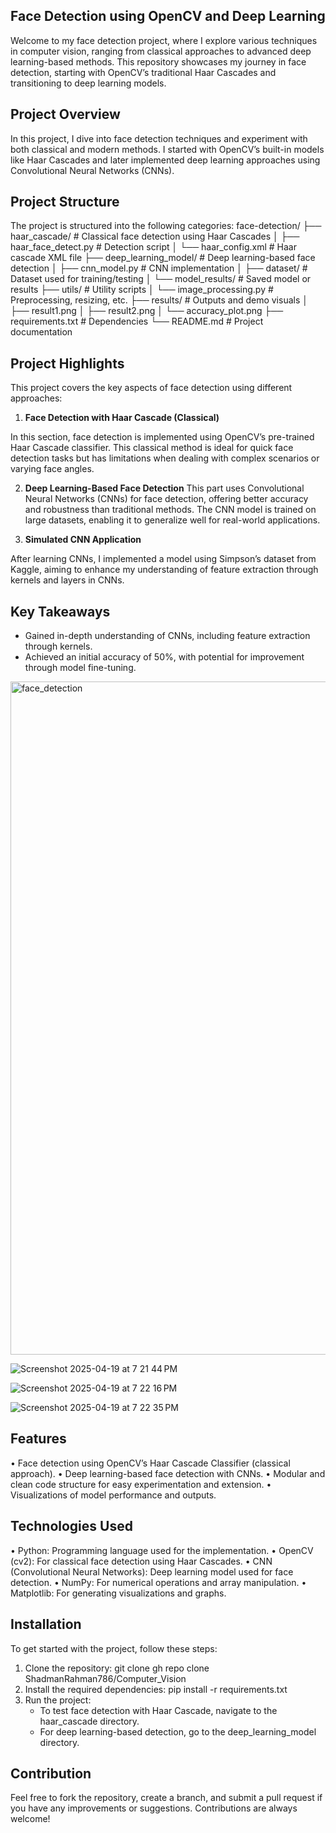 ## **Face Detection using OpenCV and Deep Learning**

Welcome to my face detection project, where I explore various techniques in computer vision, ranging from classical approaches to advanced deep learning-based methods. This repository showcases my journey in face detection, starting with OpenCV’s traditional Haar Cascades and transitioning to deep learning models.

## Project Overview

In this project, I dive into face detection techniques and experiment with both classical and modern methods. I started with OpenCV’s built-in models like Haar Cascades and later implemented deep learning approaches using Convolutional Neural Networks (CNNs).

## Project Structure

The project is structured into the following categories:
face-detection/
├── haar_cascade/                 # Classical face detection using Haar Cascades
│   ├── haar_face_detect.py      # Detection script
│   └── haar_config.xml          # Haar cascade XML file
├── deep_learning_model/         # Deep learning-based face detection
│   ├── cnn_model.py             # CNN implementation
│   ├── dataset/                 # Dataset used for training/testing
│   └── model_results/           # Saved model or results
├── utils/                       # Utility scripts
│   └── image_processing.py      # Preprocessing, resizing, etc.
├── results/                     # Outputs and demo visuals
│   ├── result1.png
│   ├── result2.png
│   └── accuracy_plot.png
├── requirements.txt             # Dependencies
└── README.md                    # Project documentation

## Project Highlights

This project covers the key aspects of face detection using different approaches:

1. **Face Detection with Haar Cascade (Classical)**
   
 In this section, face detection is implemented using OpenCV’s pre-trained Haar Cascade classifier. This classical method is ideal for quick face detection tasks but has limitations when dealing with complex scenarios or varying face angles.

2. **Deep Learning-Based Face Detection** 
                                                                  This part uses Convolutional Neural Networks (CNNs) for face detection, offering better accuracy and robustness than traditional methods. The CNN model is trained on large datasets, enabling it to generalize well for real-world applications.

3. **Simulated CNN Application**
   
After learning CNNs, I implemented a model using Simpson’s dataset from Kaggle, aiming to enhance my understanding of feature extraction through kernels and layers in CNNs.

## Key Takeaways 

* Gained in-depth understanding of CNNs, including feature extraction through kernels.
* Achieved an initial accuracy of 50%, with potential for improvement through model fine-tuning.

<img width="1077" alt="face_detection" src="https://github.com/user-attachments/assets/7d533c52-3816-4bfe-aa9e-0a592beefcfe" />

 ![Screenshot 2025-04-19 at 7 21 44 PM](https://github.com/user-attachments/assets/2f84b54f-1e50-459f-8ad9-6f69a584b5c9)
 
 ![Screenshot 2025-04-19 at 7 22 16 PM](https://github.com/user-attachments/assets/5c16f36f-7b33-4772-b44e-ca2dfc171e87)
 
 ![Screenshot 2025-04-19 at 7 22 35 PM](https://github.com/user-attachments/assets/39918c32-0ddd-4ed4-8691-d53096ac063a)





## Features

•	Face detection using OpenCV’s Haar Cascade Classifier (classical approach).
•	Deep learning-based face detection with CNNs.
•	Modular and clean code structure for easy experimentation and extension.
•	Visualizations of model performance and outputs.


## Technologies Used

•	Python: Programming language used for the implementation.
•	OpenCV (cv2): For classical face detection using Haar Cascades.
•	CNN (Convolutional Neural Networks): Deep learning model used for face detection.
•	NumPy: For numerical operations and array manipulation.
•	Matplotlib: For generating visualizations and graphs.

## Installation

To get started with the project, follow these steps:

1. Clone the repository: git clone gh repo clone ShadmanRahman786/Computer_Vision
2. Install the required dependencies: pip install -r requirements.txt
3. Run the project:
   * To test face detection with Haar Cascade, navigate to the haar_cascade directory.
   * For deep learning-based detection, go to the deep_learning_model directory.

## Contribution

Feel free to fork the repository, create a branch, and submit a pull request if you have any improvements or suggestions. Contributions are always welcome!
 
 

